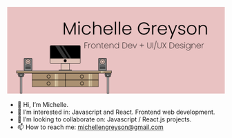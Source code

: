 ![image](https://github.com/michellengreyson/michellengreyson/blob/main/banner-img.png?raw=true)

- 👋 Hi, I’m Michelle.
- 👀 I’m interested in: Javascript and React. Frontend web development.
- 💞️ I’m looking to collaborate on: Javascript / React.js projects.
- 📫 How to reach me: michellengreyson@gmail.com

<!---
michellengreyson/michellengreyson is a ✨ special ✨ repository because its `README.md` (this file) appears on your GitHub profile.
You can click the Preview link to take a look at your changes.
--->
